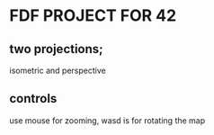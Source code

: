 # FDF PROJECT FOR 42
## two projections; 
isometric and perspective
## controls
use mouse for zooming, wasd is for rotating the map
